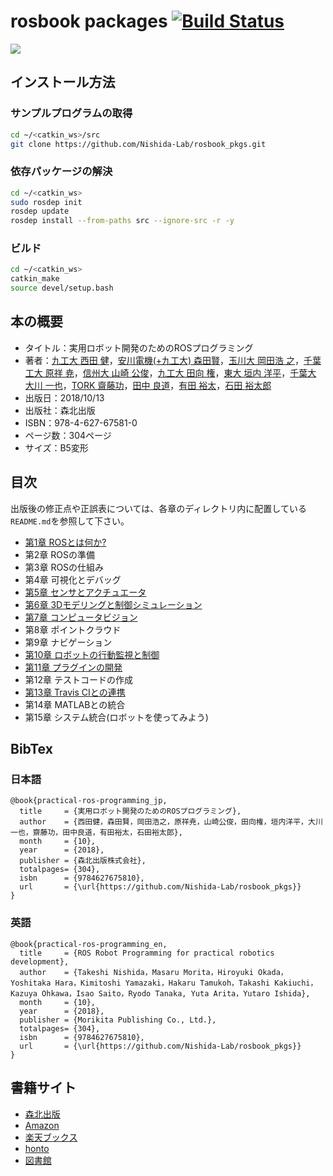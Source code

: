# rosbook packages [![Build Status](https://travis-ci.org/Nishida-Lab/rosbook_pkgs.svg?branch)](https://travis-ci.org/Nishida-Lab/rosbook_pkgs) 

<a href="//af.moshimo.com/af/c/click?a_id=721029&p_id=170&pc_id=185&pl_id=4062&s_v=b5Rz2P0601xu&url=http%3A%2F%2Fwww.amazon.co.jp%2Fexec%2Fobidos%2FASIN%2F462767581X" target="_blank" ><img src="https://images-na.ssl-images-amazon.com/images/I/5138TndGCwL.jpg" border="0" ></a><img src="//i.moshimo.com/af/i/impression?a_id=721029&p_id=170&pc_id=185&pl_id=4062" width="1" height="1" style="border:none;">

## インストール方法
### サンプルプログラムの取得
```bash
cd ~/<catkin_ws>/src
git clone https://github.com/Nishida-Lab/rosbook_pkgs.git
```

### 依存パッケージの解決
```bash
cd ~/<catkin_ws>
sudo rosdep init
rosdep update
rosdep install --from-paths src --ignore-src -r -y
```

### ビルド
```bash
cd ~/<catkin_ws>
catkin_make
source devel/setup.bash
```

## 本の概要

- タイトル：実用ロボット開発のためのROSプログラミング
- 著者：[九工大 西田 健](http://lab.cntl.kyutech.ac.jp/~nishida/)，[安川電機(+九工大) 森田賢](http://lab.cntl.kyutech.ac.jp/~nishida/member-ja.html)，[玉川大 岡田浩 之](http://www.tamagawa.jp/graduate/brain/staff/labs/okada.html)，[千葉工大 原祥 尭](https://www.slideshare.net/hara-y?utm_campaign=profiletracking&utm_medium=sssite&utm_source=ssslideview)，[信州大 山崎 公俊](http://www.ais.shinshu-u.ac.jp/ja/)，[九工大 田向 権](http://www.brain.kyutech.ac.jp/~tamukoh/)，[東大 垣内 洋平](http://www.jsk.t.u-tokyo.ac.jp/~youhei/)，[千葉大 大川 一也](http://www.em.eng.chiba-u.jp/~okawa/index.php?%E5%A4%A7%E5%B7%9D%20%E4%B8%80%E4%B9%9F)，[TORK 齋藤功](https://opensource-robotics.tokyo.jp/)，[田中 良道](https://qiita.com/RyodoTanaka)，[有田 裕太](https://github.com/AriYu)，[石田 裕太郎](http://www.brain.kyutech.ac.jp/~tamukoh/member/isida/)
- 出版日：2018/10/13
- 出版社：森北出版
- ISBN：978-4-627-67581-0
- ページ数：304ページ
- サイズ：B5変形

## 目次
出版後の修正点や正誤表については、各章のディレクトリ内に配置している`README.md`を参照して下さい。
- [第1章 ROSとは何か?](https://github.com/Nishida-Lab/rosbook_pkgs/tree/master/chapter1)
- 第2章 ROSの準備
- 第3章 ROSの仕組み
- 第4章 可視化とデバッグ
- [第5章 センサとアクチュエータ](https://github.com/Nishida-Lab/rosbook_pkgs/tree/master/chapter5)
- [第6章 3Dモデリングと制御シミュレーション](https://github.com/Nishida-Lab/rosbook_pkgs/tree/master/chapter6)
- [第7章 コンピュータビジョン](https://github.com/Nishida-Lab/rosbook_pkgs/tree/master/chapter7)
- 第8章 ポイントクラウド
- 第9章 ナビゲーション
- [第10章 ロボットの行動監視と制御](https://github.com/Nishida-Lab/rosbook_pkgs/tree/master/chapter10)
- [第11章 プラグインの開発](https://github.com/Nishida-Lab/rosbook_pkgs/tree/master/chapter11)
- 第12章 テストコードの作成
- [第13章 Travis CIとの連携](https://github.com/Nishida-Lab/rosbook_pkgs/tree/master/chapter13)
- 第14章 MATLABとの統合
- 第15章 システム統合(ロボットを使ってみよう)

## BibTex
### 日本語
```
@book{practical-ros-programming_jp,
  title     = {実用ロボット開発のためのROSプログラミング},
  author    = {西田健，森田賢，岡田浩之，原祥尭，山崎公俊，田向権，垣内洋平，大川一也，齋藤功，田中良道，有田裕太，石田裕太郎},
  month     = {10},
  year      = {2018},
  publisher = {森北出版株式会社},
  totalpages= {304},
  isbn      = {9784627675810},
  url       = {\url{https://github.com/Nishida-Lab/rosbook_pkgs}}
}
```

### 英語
```
@book{practical-ros-programming_en,
  title     = {ROS Robot Programming for practical robotics development},
  author    = {Takeshi Nishida，Masaru Morita，Hiroyuki Okada，Yoshitaka Hara，Kimitoshi Yamazaki，Hakaru Tamukoh，Takashi Kakiuchi，Kazuya Ohkawa，Isao Saito，Ryodo Tanaka, Yuta Arita，Yutaro Ishida},
  month     = {10},
  year      = {2018},
  publisher = {Morikita Publishing Co., Ltd.},
  totalpages= {304},
  isbn      = {9784627675810},
  url       = {\url{https://github.com/Nishida-Lab/rosbook_pkgs}}
}
```

## 書籍サイト
- [森北出版](http://www.morikita.co.jp/books/book/3240)
- [Amazon](https://www.amazon.co.jp/exec/obidos/ASIN/462767581X?tag=maftracking129219-22&linkCode=ure&creative=6339)
- [楽天ブックス](https://books.rakuten.co.jp/rb/15628639/?scid=af_pc_etc&sc2id=af_103_1_10000645)
- [honto](https://honto.jp/netstore/search.html?gnrcd=1&k=462767581X&srchf=1&srchGnrNm=1)
- [図書館](https://calil.jp/book/462767581X)

